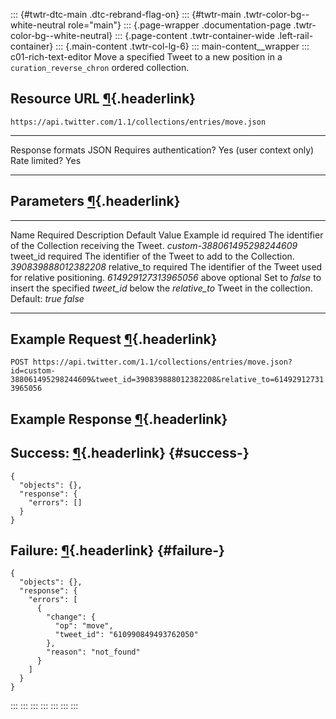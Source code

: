 ::: {#twtr-dtc-main .dtc-rebrand-flag-on}
::: {#twtr-main .twtr-color-bg--white-neutral role="main"}
::: {.page-wrapper .documentation-page .twtr-color-bg--white-neutral}
::: {.page-content .twtr-container-wide .left-rail-container}
::: {.main-content .twtr-col-lg-6}
::: main-content__wrapper
::: c01-rich-text-editor
Move a specified Tweet to a new position in a ` curation_reverse_chron `
ordered collection.

## Resource URL [¶](#resource-url){.headerlink}

` https://api.twitter.com/1.1/collections/entries/move.json `

  -------------------------- -------------------------
  Response formats           JSON
  Requires authentication?   Yes (user context only)
  Rate limited?              Yes
  -------------------------- -------------------------

## Parameters [¶](#parameters){.headerlink}

  ------------- ---------- -------------------------------------------------------------------------------------------------------------------- --------------- -----------------------------
  Name          Required   Description                                                                                                          Default Value   Example
  id            required   The identifier of the Collection receiving the Tweet.                                                                                *custom-388061495298244609*
  tweet_id      required   The identifier of the Tweet to add to the Collection.                                                                                *390839888012382208*
  relative_to   required   The identifier of the Tweet used for relative positioning.                                                                           *614929127313965056*
  above         optional   Set to *false* to insert the specified *tweet_id* below the *relative_to* Tweet in the collection. Default: *true*                   *false*
  ------------- ---------- -------------------------------------------------------------------------------------------------------------------- --------------- -----------------------------

## Example Request [¶](#example-request){.headerlink}

` POST https://api.twitter.com/1.1/collections/entries/move.json?id=custom-388061495298244609&tweet_id=390839888012382208&relative_to=614929127313965056 `

## Example Response [¶](#example-response){.headerlink}

## Success: [¶](#success-){.headerlink} {#success-}

    {
      "objects": {},
      "response": {
        "errors": []
      }
    }

## Failure: [¶](#failure-){.headerlink} {#failure-}

    {
      "objects": {},
      "response": {
        "errors": [
          {
            "change": {
              "op": "move",
              "tweet_id": "610990849493762050"
            },
            "reason": "not_found"
          }
        ]
      }
    }
:::
:::
:::
:::
:::
:::
:::
